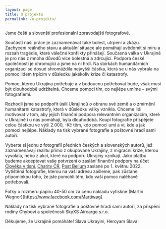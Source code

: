 ```yaml
---
layout: page
title: O projektu
permalink: /o-projektu/
---
```


Jsme čeští a slovenští profesionální zpravodajští fotografové.

Součástí naší práce je zaznamenávat také bolest, utrpení a zkázu. Zachycení reálného stavu a aktuální situace ale pomáhají uvědomit si míru a rozsah tragédie, které válečné konflikty přinášejí. Současná válka v Ukrajině je pro nás z mnoha důvodů více bolestná a zdrcující. Podpora české společnosti je ohromující a jsme na ni hrdí. Na sbírkách humanitárních organizací se dosud shromáždila nejvyšší částka, která se u nás vybrala na pomoc lidem trpícím v důsledku jakékoliv krize či katastrofy.

Pomoc, kterou Ukrajina potřebuje a v budoucnu potřebovat bude, však musí být dlouhodobě udržitelná. Chceme pomoci tím, co nejlépe umíme – svými fotografiemi.

Rozhodli jsme se podpořit úsilí Ukrajinců o obranu své země a o zmírnění humanitární katastrofy, která v důsledku války vznikla. Chceme lidi motivovat v tom, aby jejich finanční podpora relevantním organizacím, které v Ukrajině i u nás pomáhají, byla dlouhodobá.
Koupí fotografie přispějete celou částkou ve výši 2.000, -Kč těm, kdo pomoci umí a ví, kde a jak pomoci nejlépe. Náklady na tisk vybrané fotografie a poštovné hradí sami autoři.

Vyberte si jednu z fotografií předních českých a slovenských autorů, jež zaznamenávají realitu přímo z okupované Ukrajiny, z migrační krize, kterou vyvolala, nebo z akcí, které na podporu Ukrajiny vznikají. Jako platbu budeme akceptovat vaše potvrzení o zaslání finanční podpory na účet [Člověka v tísni](https://www.clovekvtisni.cz/darujte/jednorazove?amount=5000&accountId=7), [Charity ČR](https://proukrajinu.charita.cz/), [Post Bellum](https://www.darujme.cz/projekt/1205934) zaslané po 1. květnu 2022. Vytištěná fotografie, kterou na vaši adresu zašleme, pak zůstane připomínkou toho, že jste pomohli těm, kdo vaši pomoc naléhavě potřebovali.  

Fotky o rozmeru papiru 40-50 cm za cenu nakladu vytiskne (Martin Wagner)[https://www.facebook.com/Martiwag].

Náklady na tisk vybrané fotografie a poštovné hradí sami autoři, za přispění rodiny Chybovi a společnosti SkyXS Aircargo s.r.o.

Děkujeme, že Ukrajině pomáháte! Slava Ukrayini, Heroyam Slava!